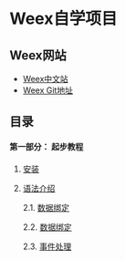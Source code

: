 # Weex自学项目

## Weex网站

* [Weex中文站](http://alibaba.github.io/weex/cn/)
* [Weex Git地址](https://github.com/alibaba/weex)

## 目录

#### 第一部分： 起步教程

1. [安装](./documents/ex01.tutorial/01.install.md)
2. [语法介绍](./documents/ex01.tutorial/02.syntax.main.md)

    2.1. [数据绑定](./documents/ex01.tutorial/02.1.syntax.data-binding.md)
    
    2.2. [数据绑定](./documents/ex01.tutorial/02.2.syntax.style-n-class.md)

    2.3. [事件处理](./documents/ex01.tutorial/02.3.syntax.events.md)